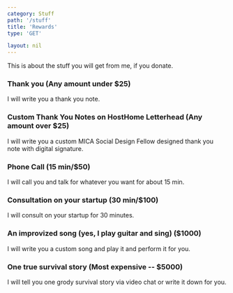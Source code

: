 ```yaml
---
category: Stuff
path: '/stuff'
title: 'Rewards'
type: 'GET'

layout: nil
---
```


This is about the stuff you will get from me, if you donate. 

### Thank you (Any amount under $25)

I will write you a thank you note. 

### Custom Thank You Notes on HostHome Letterhead (Any amount over $25)

I will write you a custom MICA Social Design Fellow designed thank you note with digital signature. 

### Phone Call (15 min/$50)

I will call you and talk for whatever you want for about 15 min. 

### Consultation on your startup (30 min/$100)

I will consult on your startup for 30 minutes. 

### An improvized song (yes, I play guitar and sing) ($1000)

I will write you a custom song and play it and perform it for you. 

### One true survival story (Most expensive -- $5000)

I will tell you one grody survival story via video chat or write it down for you. 

